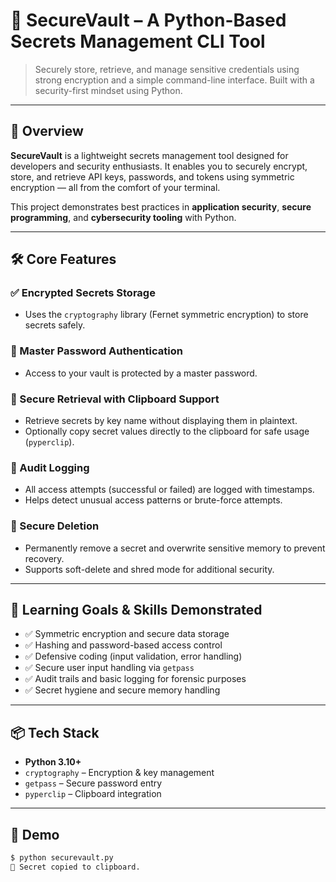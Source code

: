 # 🔐 SecureVault – A Python-Based Secrets Management CLI Tool

> Securely store, retrieve, and manage sensitive credentials using strong encryption and a simple command-line interface. Built with a security-first mindset using Python.

---

## 🚀 Overview

**SecureVault** is a lightweight secrets management tool designed for developers and security enthusiasts. It enables you to securely encrypt, store, and retrieve API keys, passwords, and tokens using symmetric encryption — all from the comfort of your terminal.

This project demonstrates best practices in **application security**, **secure programming**, and **cybersecurity tooling** with Python.

---

## 🛠️ Core Features

### ✅ Encrypted Secrets Storage
- Uses the `cryptography` library (Fernet symmetric encryption) to store secrets safely. 

### 🔐 Master Password Authentication
- Access to your vault is protected by a master password. 

### 🔎 Secure Retrieval with Clipboard Support
- Retrieve secrets by key name without displaying them in plaintext.
- Optionally copy secret values directly to the clipboard for safe usage (`pyperclip`).

### 📜 Audit Logging
- All access attempts (successful or failed) are logged with timestamps.
- Helps detect unusual access patterns or brute-force attempts.

### 🧹 Secure Deletion
- Permanently remove a secret and overwrite sensitive memory to prevent recovery.
- Supports soft-delete and shred mode for additional security.

---

## 🧠 Learning Goals & Skills Demonstrated

- ✅ Symmetric encryption and secure data storage
- ✅ Hashing and password-based access control
- ✅ Defensive coding (input validation, error handling)
- ✅ Secure user input handling via `getpass`
- ✅ Audit trails and basic logging for forensic purposes
- ✅ Secret hygiene and secure memory handling

---

## 📦 Tech Stack

- **Python 3.10+**
- `cryptography` – Encryption & key management
- `getpass` – Secure password entry
- `pyperclip`  – Clipboard integration

---

## 📸 Demo

```bash
$ python securevault.py  
🔐 Secret copied to clipboard.
